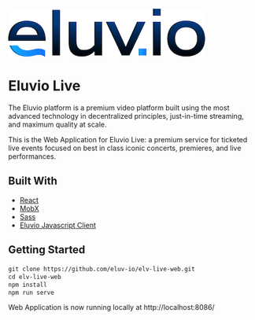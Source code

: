 ![Eluvio Logo](src/static/images/Logo-Small.png "Eluvio Logo")
  
# Eluvio Live

The Eluvio platform is a premium video platform built using the most advanced technology in decentralized principles, just-in-time streaming, and maximum quality at scale.

This is the Web Application for Eluvio Live: a premium service for ticketed live events focused on best in class iconic concerts, premieres, and live performances.

## Built With

* [React](https://reactjs.org/)
* [MobX](https://mobx.js.org/README.html)
* [Sass](https://sass-lang.com/)
* [Eluvio Javascript Client](https://github.com/eluv-io/elv-client-js)

## Getting Started

```
git clone https://github.com/eluv-io/elv-live-web.git
cd elv-live-web
npm install
npm run serve 
```

Web Application is now running locally at http://localhost:8086/